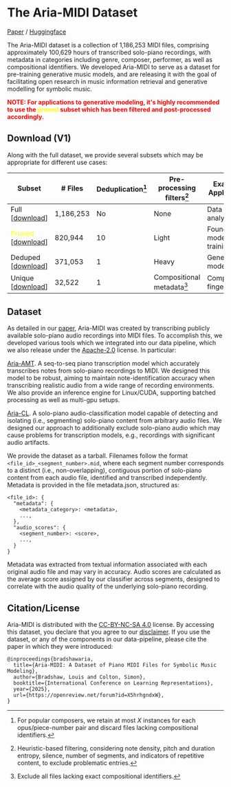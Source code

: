 # The Aria-MIDI Dataset

[Paper](https://openreview.net/pdf?id=X5hrhgndxW) / [Huggingface](https://huggingface.co/datasets/loubb/aria-midi)

The Aria-MIDI dataset is a collection of 1,186,253 MIDI files, comprising approximately 100,629 hours of transcribed solo-piano recordings, with metadata in categories including genre, composer, performer, as well as compositional identifiers. We developed Aria-MIDI to serve as a dataset for pre-training generative music models, and are releasing it with the goal of facilitating open research in music information retrieval and generative modelling for symbolic music.

<span style="color:red; font-weight:bold;">NOTE: For applications to generative modeling, it's highly recommended to use the <span style="color:yellow;">pruned</span> subset which has been filtered and post-processed accordingly.</span>

## Download (V1)

Along with the full dataset, we provide several subsets which may be appropriate for different use cases: 

| Subset        | # Files   | Deduplication[^1] | Pre-processing filters[^2]        | Example Application                    |
|---------------|-----------|--------------------|------------------------------------|----------------------------------------|
| Full [[download](https://huggingface.co/datasets/loubb/aria-midi/resolve/main/aria-midi-v1-ext.tar.gz?download=true)]       | 1,186,253 | No                 | None                               | Data analysis                          |
| <span style="color:yellow;">Pruned</span> [[download](https://huggingface.co/datasets/loubb/aria-midi/resolve/main/aria-midi-v1-pruned-ext.tar.gz?download=true)]     | 820,944   | 10                 | Light                              | Foundation model pre-training          |
| Deduped [[download](https://huggingface.co/datasets/loubb/aria-midi/resolve/main/aria-midi-v1-deduped-ext.tar.gz?download=true)]    | 371,053   | 1                  | Heavy                              | Generative modelling                   |
| Unique [[download](https://huggingface.co/datasets/loubb/aria-midi/resolve/main/aria-midi-v1-unique-ext.tar.gz?download=true)]     | 32,522    | 1                  | Compositional metadata[^3]         | Composition fingerprints               |

[^1]: For popular composers, we retain at most *X* instances for each opus/piece-number pair and discard files lacking compositional identifiers.  
[^2]: Heuristic-based filtering, considering note density, pitch and duration entropy, silence, number of segments, and indicators of repetitive content, to exclude problematic entries.  
[^3]: Exclude all files lacking exact compositional identifiers.

## Dataset

As detailed in our [paper](https://openreview.net/pdf?id=X5hrhgndxW), Aria-MIDI was created by transcribing publicly available solo-piano audio recordings into MIDI files. To accomplish this, we developed various tools which we integrated into our data pipeline, which we also release under the [Apache-2.0](https://www.apache.org/licenses/LICENSE-2.0) license. In particular: 

[Aria-AMT](https://github.com/EleutherAI/aria-amt). A seq-to-seq piano transcription model which accurately transcribes notes from solo-piano recordings to MIDI. We designed this model to be robust, aiming to maintain note-identification accuracy when transcribing realistic audio from a wide range of recording environments. We also provide an inference engine for Linux/CUDA, supporting batched processing as well as multi-gpu setups.

[Aria-CL](https://github.com/loubbrad/aria-cl). A solo-piano audio-classification model capable of detecting and isolating (i.e., segmenting) solo-piano content from arbitrary audio files. We designed our approach to additionally exclude solo-piano audio which may cause problems for transcription models, e.g., recordings with significant audio artifacts.

We provide the dataset as a tarball. Filenames follow the format `<file_id>_<segment_number>.mid`, where each segment number corresponds to a distinct (i.e., non-overlapping), contiguous portion of solo-piano content from each audio file, identified and transcribed independently. Metadata is provided in the file metadata.json, structured as: 

```
<file_id>: {
  "metadata": {
    <metadata_category>: <metadata>,
    ...,
  },
  "audio_scores": {
    <segment_number>: <score>,
    ...,
  }
}
```

Metadata was extracted from textual information associated with each original audio file and may vary in accuracy. Audio scores are calculated as the average score assigned by our classifier across segments, designed to correlate with the audio quality of the underlying solo-piano recording.

## Citation/License

Aria-MIDI is distributed with the [CC-BY-NC-SA 4.0](https://creativecommons.org/licenses/by-nc-sa/4.0/deed.en) license. By accessing this dataset, you declare that you agree to our [disclaimer](https://github.com/loubbrad/aria-midi/blob/main/DISCLAIMER.md). If you use the dataset, or any of the components in our data-pipeline, please cite the paper in which they were introduced:

```
@inproceedings{bradshawaria,
  title={Aria-MIDI: A Dataset of Piano MIDI Files for Symbolic Music Modeling},
  author={Bradshaw, Louis and Colton, Simon},
  booktitle={International Conference on Learning Representations},
  year={2025},
  url={https://openreview.net/forum?id=X5hrhgndxW}, 
}
```

